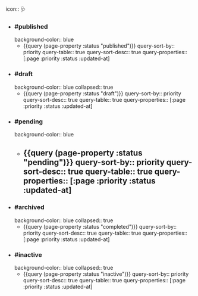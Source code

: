 icon:: 🩺

- ### #published
  background-color:: blue
	- {{query (page-property :status "published")}}
	  query-sort-by:: priority
	  query-table:: true
	  query-sort-desc:: true
	  query-properties:: [:page :priority :status :updated-at]
- ### #draft
  background-color:: blue
  collapsed:: true
	- {{query (page-property :status "draft")}}
	  query-sort-by:: priority
	  query-sort-desc:: true
	  query-table:: true
	  query-properties:: [:page :priority :status :updated-at]
- ### #pending
  background-color:: blue
	- {{query (page-property :status "pending")}}
	  query-sort-by:: priority
	  query-sort-desc:: true
	  query-table:: true
	  query-properties:: [:page :priority :status :updated-at]
		-
- ### #archived
  background-color:: blue
  collapsed:: true
	- {{query (page-property :status "completed")}}
	  query-sort-by:: priority
	  query-sort-desc:: true
	  query-table:: true
	  query-properties:: [:page :priority :status :updated-at]
- ### #inactive
  background-color:: blue
  collapsed:: true
	- {{query (page-property :status "inactive")}}
	  query-sort-by:: priority
	  query-sort-desc:: true
	  query-table:: true
	  query-properties:: [:page :priority :status :updated-at]